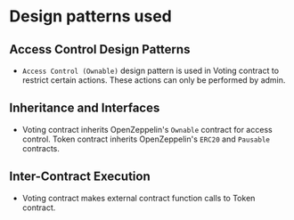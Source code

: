 # Design patterns used

## Access Control Design Patterns

- `Access Control (Ownable)` design pattern is used in Voting contract to restrict certain actions. These actions can only be performed by admin.

## Inheritance and Interfaces

- Voting contract inherits OpenZeppelin's `Ownable` contract for access control. Token contract inherits OpenZeppelin's `ERC20` and `Pausable` contracts.

## Inter-Contract Execution 

- Voting contract makes external contract function calls to Token contract.


